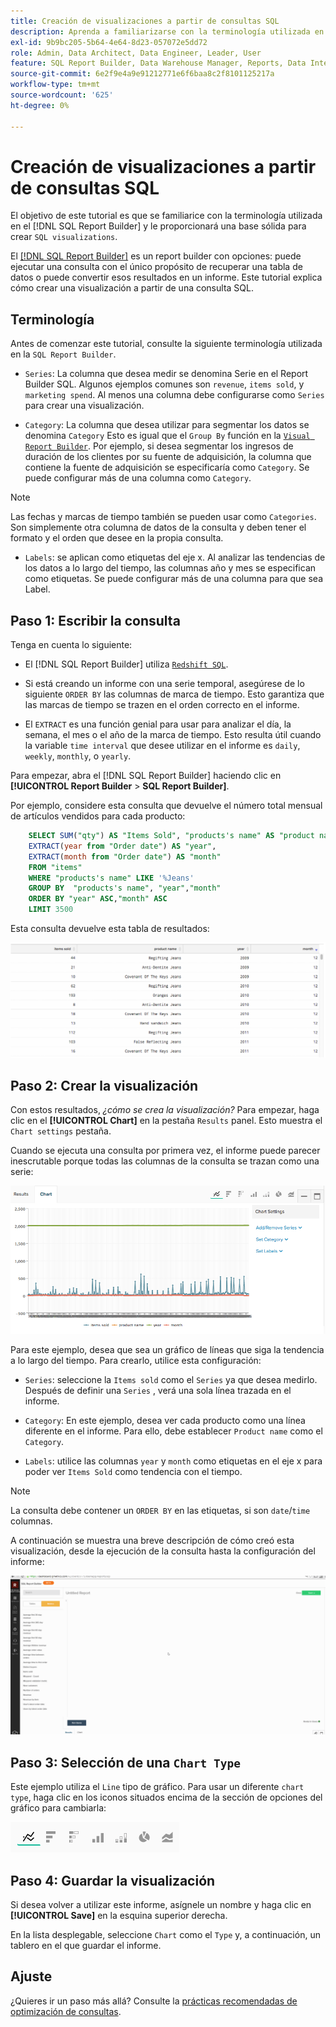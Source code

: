 ```yaml
---
title: Creación de visualizaciones a partir de consultas SQL
description: Aprenda a familiarizarse con la terminología utilizada en el Report Builder SQL y le proporcione una base sólida para crear visualizaciones SQL.
exl-id: 9b9bc205-5b64-4e64-8d23-057072e5dd72
role: Admin, Data Architect, Data Engineer, Leader, User
feature: SQL Report Builder, Data Warehouse Manager, Reports, Data Integration
source-git-commit: 6e2f9e4a9e91212771e6f6baa8c2f8101125217a
workflow-type: tm+mt
source-wordcount: '625'
ht-degree: 0%

---
```


# Creación de visualizaciones a partir de consultas SQL

El objetivo de este tutorial es que se familiarice con la terminología utilizada en el [!DNL SQL Report Builder] y le proporcionará una base sólida para crear `SQL visualizations`.

El [[!DNL SQL Report Builder]](../data-analyst/dev-reports/sql-rpt-bldr.md) es un report builder con opciones: puede ejecutar una consulta con el único propósito de recuperar una tabla de datos o puede convertir esos resultados en un informe. Este tutorial explica cómo crear una visualización a partir de una consulta SQL.

## Terminología

Antes de comenzar este tutorial, consulte la siguiente terminología utilizada en la `SQL Report Builder`.

- `Series`: La columna que desea medir se denomina Serie en el Report Builder SQL. Algunos ejemplos comunes son `revenue`, `items sold`, y `marketing spend`. Al menos una columna debe configurarse como `Series` para crear una visualización.

- `Category`: La columna que desea utilizar para segmentar los datos se denomina `Category` Esto es igual que el `Group By` función en la [`Visual Report Builder`](../data-user/reports/ess-rpt-build-visual.md). Por ejemplo, si desea segmentar los ingresos de duración de los clientes por su fuente de adquisición, la columna que contiene la fuente de adquisición se especificaría como `Category`. Se puede configurar más de una columna como `Category`.

>[!NOTE]
>
>Las fechas y marcas de tiempo también se pueden usar como `Categories`. Son simplemente otra columna de datos de la consulta y deben tener el formato y el orden que desee en la propia consulta.

- `Labels`: se aplican como etiquetas del eje x. Al analizar las tendencias de los datos a lo largo del tiempo, las columnas año y mes se especifican como etiquetas. Se puede configurar más de una columna para que sea Label.

## Paso 1: Escribir la consulta

Tenga en cuenta lo siguiente:

- El [!DNL SQL Report Builder] utiliza [`Redshift SQL`](https://docs.aws.amazon.com/redshift/latest/dg/c_redshift-and-postgres-sql.html).

- Si está creando un informe con una serie temporal, asegúrese de lo siguiente `ORDER BY` las columnas de marca de tiempo. Esto garantiza que las marcas de tiempo se trazen en el orden correcto en el informe.

- El `EXTRACT` es una función genial para usar para analizar el día, la semana, el mes o el año de la marca de tiempo. Esto resulta útil cuando la variable `time interval` que desee utilizar en el informe es `daily`, `weekly`, `monthly`, o `yearly`.

Para empezar, abra el [!DNL SQL Report Builder] haciendo clic en **[!UICONTROL Report Builder** > **SQL Report Builder]**.

Por ejemplo, considere esta consulta que devuelve el número total mensual de artículos vendidos para cada producto:

```sql
    SELECT SUM("qty") AS "Items Sold", "products's name" AS "product name",
    EXTRACT(year from "Order date") AS "year",
    EXTRACT(month from "Order date") AS "month"
    FROM "items"
    WHERE "products's name" LIKE '%Jeans'
    GROUP BY  "products's name", "year","month"
    ORDER BY "year" ASC,"month" ASC
    LIMIT 3500
```

Esta consulta devuelve esta tabla de resultados:

![](../assets/SQL_results_table.png)

## Paso 2: Crear la visualización

Con estos resultados, *¿cómo se crea la visualización?* Para empezar, haga clic en el **[!UICONTROL Chart]** en la pestaña `Results` panel. Esto muestra el `Chart settings` pestaña.

Cuando se ejecuta una consulta por primera vez, el informe puede parecer inescrutable porque todas las columnas de la consulta se trazan como una serie:

![](../assets/SQL_initial_report_results.png)

Para este ejemplo, desea que sea un gráfico de líneas que siga la tendencia a lo largo del tiempo. Para crearlo, utilice esta configuración:

- `Series`: seleccione la `Items sold` como el `Series` ya que desea medirlo. Después de definir una `Series` , verá una sola línea trazada en el informe.

- `Category`: En este ejemplo, desea ver cada producto como una línea diferente en el informe. Para ello, debe establecer `Product name` como el `Category`.

- `Labels`: utilice las columnas `year` y `month` como etiquetas en el eje x para poder ver `Items Sold` como tendencia con el tiempo.

>[!NOTE]
>
>La consulta debe contener un `ORDER BY` en las etiquetas, si son `date`/`time` columnas.

A continuación se muestra una breve descripción de cómo creó esta visualización, desde la ejecución de la consulta hasta la configuración del informe:

![](../assets/SQL_report_settings.gif)

## Paso 3: Selección de una `Chart Type`

Este ejemplo utiliza el `Line` tipo de gráfico. Para usar un diferente `chart type`, haga clic en los iconos situados encima de la sección de opciones del gráfico para cambiarla:

![](../assets/Chart_types.png)

## Paso 4: Guardar la visualización

Si desea volver a utilizar este informe, asígnele un nombre y haga clic en **[!UICONTROL Save]** en la esquina superior derecha.

En la lista desplegable, seleccione `Chart` como el `Type` y, a continuación, un tablero en el que guardar el informe.

## Ajuste

¿Quieres ir un paso más allá? Consulte la [prácticas recomendadas de optimización de consultas](../best-practices/optimizing-your-sql-queries.md).
